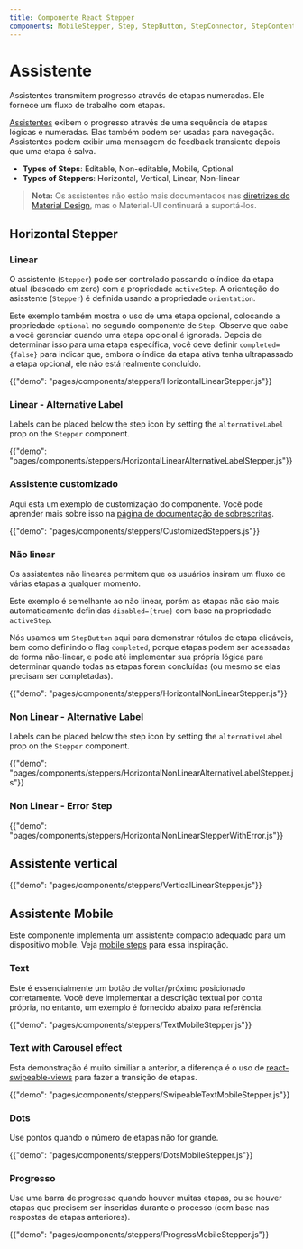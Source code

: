 ```yaml
---
title: Componente React Stepper
components: MobileStepper, Step, StepButton, StepConnector, StepContent, StepIcon, StepLabel, Stepper
---
```


# Assistente

<p class="description">Assistentes transmitem progresso através de etapas numeradas. Ele fornece um fluxo de trabalho com etapas.</p>

[Assistentes](https://material.io/archive/guidelines/components/steppers.html) exibem o progresso através de uma sequência de etapas lógicas e numeradas. Elas também podem ser usadas para navegação. Assistentes podem exibir uma mensagem de feedback transiente depois que uma etapa é salva.

- **Types of Steps**: Editable, Non-editable, Mobile, Optional
- **Types of Steppers**: Horizontal, Vertical, Linear, Non-linear

> **Nota:** Os assistentes não estão mais documentados nas [diretrizes do Material Design](https://material.io/), mas o Material-UI continuará a suportá-los.

## Horizontal Stepper

### Linear

O assistente (`Stepper`) pode ser controlado passando o índice da etapa atual (baseado em zero) com a propriedade `activeStep`. A orientação do asisstente (`Stepper`) é definida usando a propriedade `orientation`.

Este exemplo também mostra o uso de uma etapa opcional, colocando a propriedade `optional` no segundo componente de `Step`. Observe que cabe a você gerenciar quando uma etapa opcional é ignorada. Depois de determinar isso para uma etapa específica, você deve definir `completed={false}` para indicar que, embora o índice da etapa ativa tenha ultrapassado a etapa opcional, ele não está realmente concluído.

{{"demo": "pages/components/steppers/HorizontalLinearStepper.js"}}

### Linear - Alternative Label

Labels can be placed below the step icon by setting the `alternativeLabel` prop on the `Stepper` component.

{{"demo": "pages/components/steppers/HorizontalLinearAlternativeLabelStepper.js"}}

### Assistente customizado

Aqui esta um exemplo de customização do componente. Você pode aprender mais sobre isso na [página de documentação de sobrescritas](/customization/components/).

{{"demo": "pages/components/steppers/CustomizedSteppers.js"}}

### Não linear

Os assistentes não lineares permitem que os usuários insiram um fluxo de várias etapas a qualquer momento.

Este exemplo é semelhante ao não linear, porém as etapas não são mais automaticamente definidas `disabled={true}` com base na propriedade `activeStep`.

Nós usamos um `StepButton` aqui para demonstrar rótulos de etapa clicáveis, bem como definindo o flag `completed`, porque etapas podem ser acessadas de forma não-linear, e pode até implementar sua própria lógica para determinar quando todas as etapas forem concluídas (ou mesmo se elas precisam ser completadas).

{{"demo": "pages/components/steppers/HorizontalNonLinearStepper.js"}}

### Non Linear - Alternative Label

Labels can be placed below the step icon by setting the `alternativeLabel` prop on the `Stepper` component.

{{"demo": "pages/components/steppers/HorizontalNonLinearAlternativeLabelStepper.js"}}

### Non Linear - Error Step

{{"demo": "pages/components/steppers/HorizontalNonLinearStepperWithError.js"}}

## Assistente vertical

{{"demo": "pages/components/steppers/VerticalLinearStepper.js"}}

## Assistente Mobile

Este componente implementa um assistente compacto adequado para um dispositivo mobile. Veja [mobile steps](https://material.io/archive/guidelines/components/steppers.html#steppers-types-of-steps) para essa inspiração.

### Text

Este é essencialmente um botão de voltar/próximo posicionado corretamente. Você deve implementar a descrição textual por conta própria, no entanto, um exemplo é fornecido abaixo para referência.

{{"demo": "pages/components/steppers/TextMobileStepper.js"}}

### Text with Carousel effect

Esta demonstração é muito similiar a anterior, a diferença é o uso de [react-swipeable-views](https://github.com/oliviertassinari/react-swipeable-views) para fazer a transição de etapas.

{{"demo": "pages/components/steppers/SwipeableTextMobileStepper.js"}}

### Dots

Use pontos quando o número de etapas não for grande.

{{"demo": "pages/components/steppers/DotsMobileStepper.js"}}

### Progresso

Use uma barra de progresso quando houver muitas etapas, ou se houver etapas que precisem ser inseridas durante o processo (com base nas respostas de etapas anteriores).

{{"demo": "pages/components/steppers/ProgressMobileStepper.js"}}
